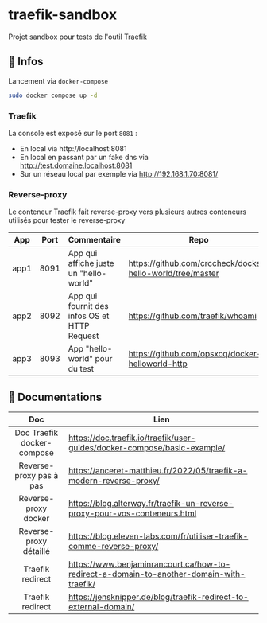 # traefik-sandbox

Projet sandbox pour tests de l'outil Traefik

## :speech_balloon: Infos

Lancement via `docker-compose`
```sh
sudo docker compose up -d
```

### Traefik

La console est exposé sur le port `8081` :
- En local via http://localhost:8081
- En local en passant par un fake dns via http://test.domaine.localhost:8081
- Sur un réseau local par exemple via http://192.168.1.70:8081/

### Reverse-proxy 

Le conteneur Traefik fait reverse-proxy vers plusieurs autres conteneurs utilisés pour tester le reverse-proxy

| App  | Port | Commentaire                                  | Repo                                                       |
|:----:|------|----------------------------------------------|------------------------------------------------------------|
| app1 | 8091 | App qui affiche juste un "hello-world"       | https://github.com/crccheck/docker-hello-world/tree/master |
| app2 | 8092 | App qui fournit des infos OS et HTTP Request | https://github.com/traefik/whoami                          |
| app3 | 8093 | App "hello-world" pour du test               | https://github.com/opsxcq/docker-helloworld-http           |



## :book: Documentations

|            Doc             | Lien                                                                                     |
|:--------------------------:|------------------------------------------------------------------------------------------|
| Doc Traefik docker-compose | https://doc.traefik.io/traefik/user-guides/docker-compose/basic-example/                 |
|  Reverse-proxy pas à pas   | https://anceret-matthieu.fr/2022/05/traefik-a-modern-reverse-proxy/                      |
|    Reverse-proxy docker    | https://blog.alterway.fr/traefik-un-reverse-proxy-pour-vos-conteneurs.html               |
|   Reverse-proxy détaillé   | https://blog.eleven-labs.com/fr/utiliser-traefik-comme-reverse-proxy/                    |
|      Traefik redirect      | https://www.benjaminrancourt.ca/how-to-redirect-a-domain-to-another-domain-with-traefik/ |
|      Traefik redirect      | https://jensknipper.de/blog/traefik-redirect-to-external-domain/                         |

